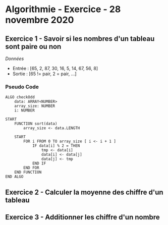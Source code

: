 # Algorithmie - Exercice - 28 novembre 2020

## Exercice 1 - Savoir si les nombres d'un tableau sont paire ou non  

_Données_
+ Entrée :  [65, 2, 87, 30, 16, 5, 14, 67, 56, 8]
+ Sortie : [65 != pair, 2 = pair, ...]

### Pseudo Code

    ALGO checkOdd
        data: ARRAY<NUMBER>
        array_size: NUMBER
        i: NUMBER

    START
        FUNCTION sort(data)
            array_size <- data.LENGTH

        START
            FOR i FROM 0 TO array_size [ i <- i + 1 ] 
                IF data[i] % 2 = THEN
                    tmp <- data[i]
                    data[i] <- data[j]
                    data[j] <- tmp
                END IF
            END FOR
        END FUNCTION
    END ALGO

## Exercice 2 - Calculer la moyenne des chiffre d'un tableau

## Exercice 3 - Additionner les chiffre d'un nombre
